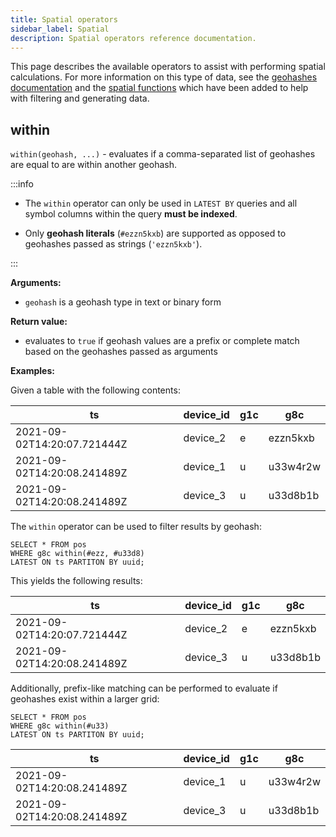 ```yaml
---
title: Spatial operators
sidebar_label: Spatial
description: Spatial operators reference documentation.
---
```


This page describes the available operators to assist with performing spatial
calculations. For more information on this type of data, see the
[geohashes documentation](/docs/concept/geohashes/) and the
[spatial functions](/docs/reference/function/spatial/) which have been added to
help with filtering and generating data.

## within

`within(geohash, ...)` - evaluates if a comma-separated list of geohashes are
equal to are within another geohash.

:::info

- The `within` operator can only be used in `LATEST BY` queries and all symbol
  columns within the query **must be indexed**.

- Only **geohash literals** (`#ezzn5kxb`) are supported as opposed to geohashes
  passed as strings (`'ezzn5kxb'`).

:::

**Arguments:**

- `geohash` is a geohash type in text or binary form

**Return value:**

- evaluates to `true` if geohash values are a prefix or complete match based on
  the geohashes passed as arguments

**Examples:**

Given a table with the following contents:

| ts                          | device_id | g1c | g8c      |
| --------------------------- | --------- | --- | -------- |
| 2021-09-02T14:20:07.721444Z | device_2  | e   | ezzn5kxb |
| 2021-09-02T14:20:08.241489Z | device_1  | u   | u33w4r2w |
| 2021-09-02T14:20:08.241489Z | device_3  | u   | u33d8b1b |

The `within` operator can be used to filter results by geohash:

```questdb-sql
SELECT * FROM pos
WHERE g8c within(#ezz, #u33d8)
LATEST ON ts PARTITON BY uuid;
```

This yields the following results:

| ts                          | device_id | g1c | g8c      |
| --------------------------- | --------- | --- | -------- |
| 2021-09-02T14:20:07.721444Z | device_2  | e   | ezzn5kxb |
| 2021-09-02T14:20:08.241489Z | device_3  | u   | u33d8b1b |

Additionally, prefix-like matching can be performed to evaluate if geohashes
exist within a larger grid:

```questdb-sql
SELECT * FROM pos
WHERE g8c within(#u33)
LATEST ON ts PARTITON BY uuid;
```

| ts                          | device_id | g1c | g8c      |
| --------------------------- | --------- | --- | -------- |
| 2021-09-02T14:20:08.241489Z | device_1  | u   | u33w4r2w |
| 2021-09-02T14:20:08.241489Z | device_3  | u   | u33d8b1b |
